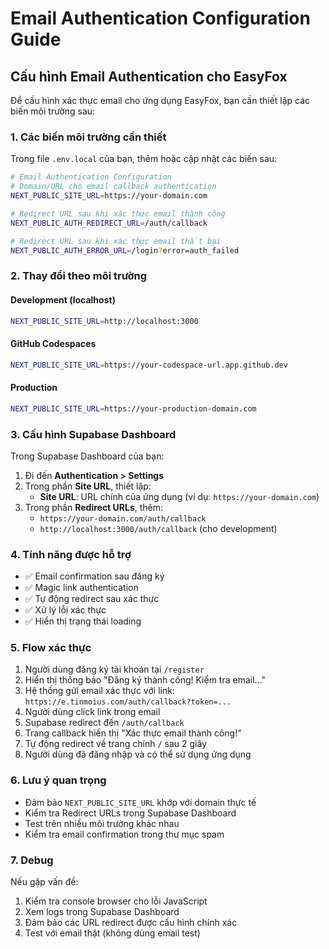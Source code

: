 # Email Authentication Configuration Guide

## Cấu hình Email Authentication cho EasyFox

Để cấu hình xác thực email cho ứng dụng EasyFox, bạn cần thiết lập các biến môi trường sau:

### 1. Các biến môi trường cần thiết

Trong file `.env.local` của bạn, thêm hoặc cập nhật các biến sau:

```bash
# Email Authentication Configuration
# Domain/URL cho email callback authentication
NEXT_PUBLIC_SITE_URL=https://your-domain.com

# Redirect URL sau khi xác thực email thành công
NEXT_PUBLIC_AUTH_REDIRECT_URL=/auth/callback

# Redirect URL sau khi xác thực email thất bại
NEXT_PUBLIC_AUTH_ERROR_URL=/login?error=auth_failed
```

### 2. Thay đổi theo môi trường

#### Development (localhost)
```bash
NEXT_PUBLIC_SITE_URL=http://localhost:3000
```

#### GitHub Codespaces
```bash
NEXT_PUBLIC_SITE_URL=https://your-codespace-url.app.github.dev
```

#### Production
```bash
NEXT_PUBLIC_SITE_URL=https://your-production-domain.com
```

### 3. Cấu hình Supabase Dashboard

Trong Supabase Dashboard của bạn:

1. Đi đến **Authentication > Settings**
2. Trong phần **Site URL**, thiết lập:
   - **Site URL**: URL chính của ứng dụng (ví dụ: `https://your-domain.com`)
3. Trong phần **Redirect URLs**, thêm:
   - `https://your-domain.com/auth/callback`
   - `http://localhost:3000/auth/callback` (cho development)

### 4. Tính năng được hỗ trợ

- ✅ Email confirmation sau đăng ký
- ✅ Magic link authentication  
- ✅ Tự động redirect sau xác thực
- ✅ Xử lý lỗi xác thực
- ✅ Hiển thị trạng thái loading

### 5. Flow xác thực

1. Người dùng đăng ký tài khoản tại `/register`
2. Hiển thị thông báo "Đăng ký thành công! Kiểm tra email..."
3. Hệ thống gửi email xác thực với link: `https://e.tinmoius.com/auth/callback?token=...`
4. Người dùng click link trong email
5. Supabase redirect đến `/auth/callback`
6. Trang callback hiển thị "Xác thực email thành công!" 
7. Tự động redirect về trang chính `/` sau 2 giây
8. Người dùng đã đăng nhập và có thể sử dụng ứng dụng

### 6. Lưu ý quan trọng

- Đảm bảo `NEXT_PUBLIC_SITE_URL` khớp với domain thực tế
- Kiểm tra Redirect URLs trong Supabase Dashboard
- Test trên nhiều môi trường khác nhau
- Kiểm tra email confirmation trong thư mục spam

### 7. Debug

Nếu gặp vấn đề:
1. Kiểm tra console browser cho lỗi JavaScript
2. Xem logs trong Supabase Dashboard
3. Đảm bảo các URL redirect được cấu hình chính xác
4. Test với email thật (không dùng email test)

